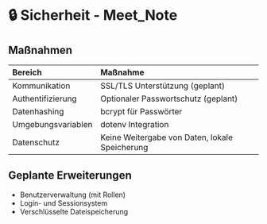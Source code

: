# 🔒 Sicherheit - Meet_Note

## Maßnahmen

| Bereich | Maßnahme |
|:--------|:---------|
| Kommunikation | SSL/TLS Unterstützung (geplant) |
| Authentifizierung | Optionaler Passwortschutz (geplant) |
| Datenhashing | bcrypt für Passwörter |
| Umgebungsvariablen | dotenv Integration |
| Datenschutz | Keine Weitergabe von Daten, lokale Speicherung |

## Geplante Erweiterungen

- Benutzerverwaltung (mit Rollen)
- Login- und Sessionsystem
- Verschlüsselte Dateispeicherung

